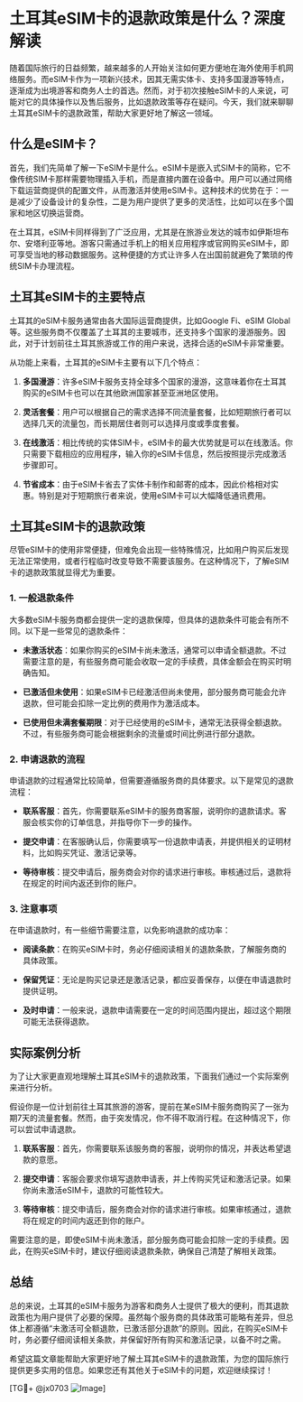 # 土耳其eSIM卡的退款政策是什么？深度解读

随着国际旅行的日益频繁，越来越多的人开始关注如何更方便地在海外使用手机网络服务。而eSIM卡作为一项新兴技术，因其无需实体卡、支持多国漫游等特点，逐渐成为出境游客和商务人士的首选。然而，对于初次接触eSIM卡的人来说，可能对它的具体操作以及售后服务，比如退款政策等存在疑问。今天，我们就来聊聊土耳其eSIM卡的退款政策，帮助大家更好地了解这一领域。

## 什么是eSIM卡？

首先，我们先简单了解一下eSIM卡是什么。eSIM卡是嵌入式SIM卡的简称，它不像传统SIM卡那样需要物理插入手机，而是直接内置在设备中。用户可以通过网络下载运营商提供的配置文件，从而激活并使用eSIM卡。这种技术的优势在于：一是减少了设备设计的复杂性，二是为用户提供了更多的灵活性，比如可以在多个国家和地区切换运营商。

在土耳其，eSIM卡同样得到了广泛应用，尤其是在旅游业发达的城市如伊斯坦布尔、安塔利亚等地。游客只需通过手机上的相关应用程序或官网购买eSIM卡，即可享受当地的移动数据服务。这种便捷的方式让许多人在出国前就避免了繁琐的传统SIM卡办理流程。

## 土耳其eSIM卡的主要特点

土耳其的eSIM卡服务通常由各大国际运营商提供，比如Google Fi、eSIM Global等。这些服务商不仅覆盖了土耳其的主要城市，还支持多个国家的漫游服务。因此，对于计划前往土耳其旅游或工作的用户来说，选择合适的eSIM卡非常重要。

从功能上来看，土耳其的eSIM卡主要有以下几个特点：

1. **多国漫游**：许多eSIM卡服务支持全球多个国家的漫游，这意味着你在土耳其购买的eSIM卡也可以在其他欧洲国家甚至亚洲地区使用。
   
2. **灵活套餐**：用户可以根据自己的需求选择不同流量套餐，比如短期旅行者可以选择几天的流量包，而长期居住者则可以选择月度或季度套餐。

3. **在线激活**：相比传统的实体SIM卡，eSIM卡的最大优势就是可以在线激活。你只需要下载相应的应用程序，输入你的eSIM卡信息，然后按照提示完成激活步骤即可。

4. **节省成本**：由于eSIM卡省去了实体卡制作和邮寄的成本，因此价格相对实惠。特别是对于短期旅行者来说，使用eSIM卡可以大幅降低通讯费用。

## 土耳其eSIM卡的退款政策

尽管eSIM卡的使用非常便捷，但难免会出现一些特殊情况，比如用户购买后发现无法正常使用，或者行程临时改变导致不需要该服务。在这种情况下，了解eSIM卡的退款政策就显得尤为重要。

### 1. 一般退款条件

大多数eSIM卡服务商都会提供一定的退款保障，但具体的退款条件可能会有所不同。以下是一些常见的退款条件：

- **未激活状态**：如果你购买的eSIM卡尚未激活，通常可以申请全额退款。不过需要注意的是，有些服务商可能会收取一定的手续费，具体金额会在购买时明确告知。
  
- **已激活但未使用**：如果eSIM卡已经激活但尚未使用，部分服务商可能会允许退款，但可能会扣除一定比例的费用作为激活成本。

- **已使用但未满套餐期限**：对于已经使用的eSIM卡，通常无法获得全额退款。不过，有些服务商可能会根据剩余的流量或时间比例进行部分退款。

### 2. 申请退款的流程

申请退款的过程通常比较简单，但需要遵循服务商的具体要求。以下是常见的退款流程：

- **联系客服**：首先，你需要联系eSIM卡的服务商客服，说明你的退款请求。客服会核实你的订单信息，并指导你下一步的操作。

- **提交申请**：在客服确认后，你需要填写一份退款申请表，并提供相关的证明材料，比如购买凭证、激活记录等。

- **等待审核**：提交申请后，服务商会对你的请求进行审核。审核通过后，退款将在规定的时间内返还到你的账户。

### 3. 注意事项

在申请退款时，有一些细节需要注意，以免影响退款的成功率：

- **阅读条款**：在购买eSIM卡时，务必仔细阅读相关的退款条款，了解服务商的具体政策。

- **保留凭证**：无论是购买记录还是激活记录，都应妥善保存，以便在申请退款时提供证明。

- **及时申请**：一般来说，退款申请需要在一定的时间范围内提出，超过这个期限可能无法获得退款。

## 实际案例分析

为了让大家更直观地理解土耳其eSIM卡的退款政策，下面我们通过一个实际案例来进行分析。

假设你是一位计划前往土耳其旅游的游客，提前在某eSIM卡服务商购买了一张为期7天的流量套餐。然而，由于突发情况，你不得不取消行程。在这种情况下，你可以尝试申请退款。

1. **联系客服**：首先，你需要联系该服务商的客服，说明你的情况，并表达希望退款的意愿。

2. **提交申请**：客服会要求你填写退款申请表，并上传购买凭证和激活记录。如果你尚未激活eSIM卡，退款的可能性较大。

3. **等待审核**：提交申请后，服务商会对你的请求进行审核。如果审核通过，退款将在规定的时间内返还到你的账户。

需要注意的是，即使eSIM卡尚未激活，部分服务商可能会扣除一定的手续费。因此，在购买eSIM卡时，建议仔细阅读退款条款，确保自己清楚了解相关政策。

## 总结

总的来说，土耳其的eSIM卡服务为游客和商务人士提供了极大的便利，而其退款政策也为用户提供了必要的保障。虽然每个服务商的具体政策可能略有差异，但总体上都遵循“未激活可全额退款，已激活部分退款”的原则。因此，在购买eSIM卡时，务必要仔细阅读相关条款，并保留好所有购买和激活记录，以备不时之需。

希望这篇文章能帮助大家更好地了解土耳其eSIM卡的退款政策，为您的国际旅行提供更多实用的信息。如果您还有其他关于eSIM卡的问题，欢迎继续探讨！

[TG💪+ @jx0703 ![Image](https://github.com/user-attachments/assets/dbca1d08-cadb-493c-b0ec-ad6f7a83f270)]